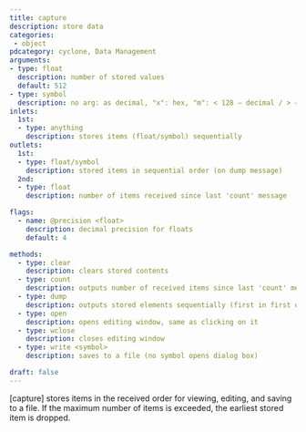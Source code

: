 ```yaml
---
title: capture
description: store data
categories:
 - object
pdcategory: cyclone, Data Management
arguments:
- type: float
  description: number of stored values
  default: 512
- type: symbol
  description: no arg: as decimal, "x": hex, "m": < 128 — decimal / > — hex, "a": only symbols
inlets:
  1st:
  - type: anything
    description: stores items (float/symbol) sequentially
outlets:
  1st:
  - type: float/symbol
    description: stored items in sequential order (on dump message)
  2nd:
  - type: float
    description: number of items received since last 'count' message

flags:
  - name: @precision <float>
    description: decimal precision for floats
    default: 4

methods:
  - type: clear
    description: clears stored contents
  - type: count
    description: outputs number of received items since last 'count' message
  - type: dump
    description: outputs stored elements sequentially (first in first out)
  - type: open
    description: opens editing window, same as clicking on it
  - type: wclose
    description: closes editing window
  - type: write <symbol>
    description: saves to a file (no symbol opens dialog box)

draft: false
---
```


[capture] stores items in the received order for viewing, editing, and saving to a file. If the maximum number of items is exceeded, the earliest stored item is dropped.

